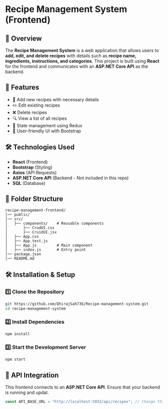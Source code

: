 # Recipe Management System (Frontend)


## 📌 Overview
The **Recipe Management System** is a web application that allows users to **add, edit, and delete recipes** with details such as **recipe name, ingredients, instructions, and categories**. This project is built using **React** for the frontend and communicates with an **ASP.NET Core API** as the backend.

## 🚀 Features
- 📌 Add new recipes with necessary details
- ✏️ Edit existing recipes
- ❌ Delete recipes
- 🔍 View a list of all recipes
- 🔄 State management using Redux
- 🎨 User-friendly UI with Bootstrap

## 🛠️ Technologies Used
- **React** (Frontend)
- **Bootstrap** (Styling)
- **Axios** (API Requests)
- **ASP.NET Core API** (Backend - Not included in this repo)
- **SQL** (Database)

## 📂 Folder Structure
```
recipe-management-frontend/
│── public/
│── src/
│   ├── components/    # Reusable components
│       ├── CrudUI.css
|       ├── CruidUI.jsx  
│   ├── App.css
│   ├── App.test.js        
│   ├── App.js         # Main component
│   ├── index.js       # Entry point
│── package.json
│── README.md
```

## 🛠️ Installation & Setup
### 1️⃣ Clone the Repository
```sh
git https://github.com/DhirajSah736/Recipe-management-system.git
cd recipe-management-system
```
### 2️⃣ Install Dependencies
```sh
npm install
```
### 3️⃣ Start the Development Server
```sh
npm start
```

## 🔗 API Integration
This frontend connects to an **ASP.NET Core API**. Ensure that your backend is running and updat.
```js
const API_BASE_URL = "http://localhost:5032/api/recipes"; // Change this if necessary
```
